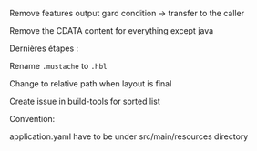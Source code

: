 
Remove features output gard condition -> transfer to the caller

Remove the CDATA content for everything except java

Dernières étapes :

Rename `.mustache` to `.hbl`

Change to relative path when layout is final

Create issue in build-tools for sorted list

Convention:

application.yaml have to be under src/main/resources directory